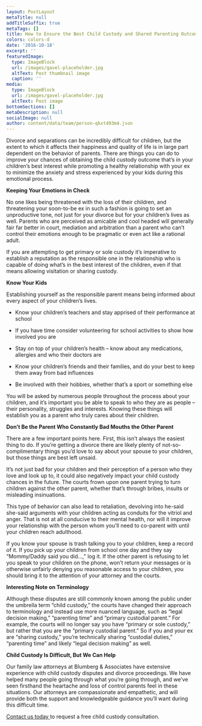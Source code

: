 ```yaml
---
layout: PostLayout
metaTitle: null
addTitleSuffix: true
metaTags: []
title: How to Ensure the Best Child Custody and Shared Parenting Outcomes
colors: colors-d
date: '2016-10-18'
excerpt: ''
featuredImage:
  type: ImageBlock
  url: /images/gavel-placeholder.jpg
  altText: Post thumbnail image
  caption: ''
media:
  type: ImageBlock
  url: /images/gavel-placeholder.jpg
  altText: Post image
bottomSections: []
metaDescription: null
socialImage: null
author: content/data/team/person-qkxt493m4.json
---
```


Divorce and separations can be incredibly difficult for children, but the extent to which it affects their happiness and quality of life is in large part dependent on the behavior of parents. There are things you can do to improve your chances of obtaining the child custody outcome that’s in your children’s best interest while promoting a healthy relationship with your ex to minimize the anxiety and stress experienced by your kids during this emotional process.

**Keeping Your Emotions in Check**

No one likes being threatened with the loss of their children, and threatening your soon-to-be ex in such a fashion is going to set an unproductive tone, not just for your divorce but for your children’s lives as well. Parents who are perceived as amicable and cool headed will generally fair far better in court, mediation and arbitration than a parent who can’t control their emotions enough to be pragmatic or even act like a rational adult.

If you are attempting to get primary or sole custody it’s imperative to establish a reputation as the responsible one in the relationship who is capable of doing what’s in the best interest of the children, even if that means allowing visitation or sharing custody.

**Know Your Kids**

Establishing yourself as the responsible parent means being informed about every aspect of your children’s lives.

- Know your children’s teachers and stay apprised of their performance at school

- If you have time consider volunteering for school activities to show how involved you are

- Stay on top of your children’s health – know about any medications, allergies and who their doctors are

- Know your children’s friends and their families, and do your best to keep them away from bad influences

- Be involved with their hobbies, whether that’s a sport or something else

You will be asked by numerous people throughout the process about your children, and it’s important you be able to speak to who they are as people – their personality, struggles and interests. Knowing these things will establish you as a parent who truly cares about their children.

**Don’t Be the Parent Who Constantly Bad Mouths the Other Parent**

There are a few important points here. First, this isn’t always the easiest thing to do. If you’re getting a divorce there are likely plenty of not-so-complimentary things you’d love to say about your spouse to your children, but those things are best left unsaid.

It’s not just bad for your children and their perception of a person who they love and look up to, it could also negatively impact your child custody chances in the future. The courts frown upon one parent trying to turn children against the other parent, whether that’s through bribes, insults or misleading insinuations.

This type of behavior can also lead to retaliation, devolving into he-said she-said arguments with your children acting as conduits for the vitriol and anger. That is not at all conducive to their mental health, nor will it improve your relationship with the person whom you’ll need to co-parent with until your children reach adulthood.

If you know your spouse is trash talking you to your children, keep a record of it. If you pick up your children from school one day and they say “Mommy/Daddy said you did…,” log it. If the other parent is refusing to let you speak to your children on the phone, won’t return your messages or is otherwise unfairly denying you reasonable access to your children, you should bring it to the attention of your attorney and the courts.

**Interesting Note on Terminology**

Although these disputes are still commonly known among the public under the umbrella term “child custody,” the courts have changed their approach to terminology and instead use more nuanced language, such as “legal decision making,” “parenting time” and “primary custodial parent.” For example, the courts will no longer say you have “primary or sole custody,” but rather that you are the “primary custodial parent.” So if you and your ex are “sharing custody,” you’re technically sharing “custodial duties,” “parenting time” and likely “legal decision making” as well.

**Child Custody Is Difficult, But We Can Help**

Our family law attorneys at Blumberg & Associates have extensive experience with child custody disputes and divorce proceedings. We have helped many people going through what you’re going through, and we’ve seen firsthand the heartache and loss of control parents feel in these situations. Our attorneys are compassionate and empathetic, and will provide both the support and knowledgeable guidance you’ll want during this difficult time.

[Contact us today ](https://www.azblumberglaw.com/contact-us/)to request a free child custody consultation.
